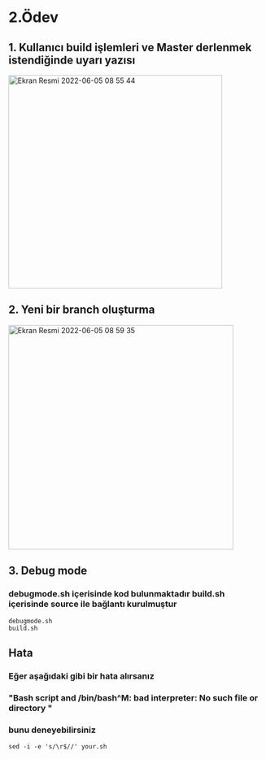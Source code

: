# 2.Ödev

## 1. Kullanıcı build işlemleri ve Master derlenmek istendiğinde uyarı yazısı
   <img width="420" alt="Ekran Resmi 2022-06-05 08 55 44" src="https://user-images.githubusercontent.com/90618204/172059336-c3301a8a-41a0-40b7-8180-177c4857041d.png">

## 2. Yeni bir branch oluşturma
<img width="442" alt="Ekran Resmi 2022-06-05 08 59 35" src="https://user-images.githubusercontent.com/90618204/172059452-0862c82c-e142-4dd2-92aa-08f5c22b4e78.png">

## 3. Debug mode
### debugmode.sh içerisinde kod bulunmaktadır build.sh içerisinde source ile bağlantı kurulmuştur
    debugmode.sh
    build.sh

## Hata
### Eğer aşağıdaki gibi bir hata alırsanız 
### "Bash script and /bin/bash^M: bad interpreter: No such file or directory "
### bunu deneyebilirsiniz
    sed -i -e 's/\r$//' your.sh

